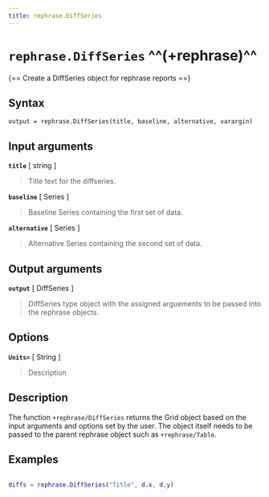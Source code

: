 ```yaml
---
title: rephrase.DiffSeries
---
```


# `rephrase.DiffSeries` ^^(+rephrase)^^

{== Create a DiffSeries object for rephrase reports ==}


## Syntax 

    output = rephrase.DiffSeries(title, baseline, alternative, varargin)


## Input arguments 

__`title`__ [ string ]
> 
> Title text for the diffseries.
>  

__`baseline`__ [ Series ]
> 
> Baseline Series containing the first set of data.
>  

__`alternative`__ [ Series ]
> 
> Alternative Series containing the second set of data.
>  

## Output arguments 

__`output`__ [ DiffSeries ]
> 
> DiffSeries type object with the assigned arguements to be
> passed into the rephrase objects.
> 

## Options 

__`Units=`__ [ String ]
> 
> Description
> 

## Description 

The function `+rephrase/DiffSeries` returns the Grid object based on the input arguments and options set by the user. The object itself needs to be passed to the parent rephrase object such as `+rephrase/Table`.

## Examples

```matlab

diffs = rephrase.DiffSeries("Title", d.x, d.y)

```
